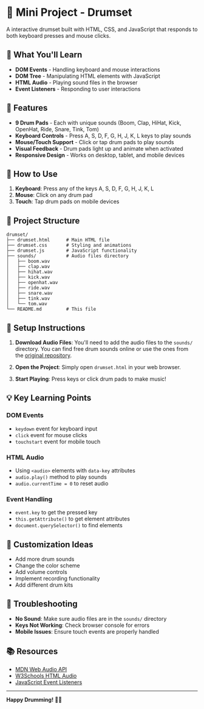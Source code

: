 # 🥁 Mini Project - Drumset

A interactive drumset built with HTML, CSS, and JavaScript that responds to both keyboard presses and mouse clicks.

## 🎯 What You'll Learn

- **DOM Events** - Handling keyboard and mouse interactions
- **DOM Tree** - Manipulating HTML elements with JavaScript
- **HTML Audio** - Playing sound files in the browser
- **Event Listeners** - Responding to user interactions

## 🚀 Features

- **9 Drum Pads** - Each with unique sounds (Boom, Clap, HiHat, Kick, OpenHat, Ride, Snare, Tink, Tom)
- **Keyboard Controls** - Press A, S, D, F, G, H, J, K, L keys to play sounds
- **Mouse/Touch Support** - Click or tap drum pads to play sounds
- **Visual Feedback** - Drum pads light up and animate when activated
- **Responsive Design** - Works on desktop, tablet, and mobile devices

## 🎵 How to Use

1. **Keyboard**: Press any of the keys A, S, D, F, G, H, J, K, L
2. **Mouse**: Click on any drum pad
3. **Touch**: Tap drum pads on mobile devices

## 📁 Project Structure

```
drumset/
├── drumset.html      # Main HTML file
├── drumset.css       # Styling and animations
├── drumset.js        # JavaScript functionality
├── sounds/           # Audio files directory
│   ├── boom.wav
│   ├── clap.wav
│   ├── hihat.wav
│   ├── kick.wav
│   ├── openhat.wav
│   ├── ride.wav
│   ├── snare.wav
│   ├── tink.wav
│   └── tom.wav
└── README.md         # This file
```

## 🔧 Setup Instructions

1. **Download Audio Files**: You'll need to add the audio files to the `sounds/` directory. You can find free drum sounds online or use the ones from the [original repository](https://github.com/devtlv/drumset_setup).

2. **Open the Project**: Simply open `drumset.html` in your web browser.

3. **Start Playing**: Press keys or click drum pads to make music!

## 💡 Key Learning Points

### DOM Events

- `keydown` event for keyboard input
- `click` event for mouse clicks
- `touchstart` event for mobile touch

### HTML Audio

- Using `<audio>` elements with `data-key` attributes
- `audio.play()` method to play sounds
- `audio.currentTime = 0` to reset audio

### Event Handling

- `event.key` to get the pressed key
- `this.getAttribute()` to get element attributes
- `document.querySelector()` to find elements

## 🎨 Customization Ideas

- Add more drum sounds
- Change the color scheme
- Add volume controls
- Implement recording functionality
- Add different drum kits

## 🐛 Troubleshooting

- **No Sound**: Make sure audio files are in the `sounds/` directory
- **Keys Not Working**: Check browser console for errors
- **Mobile Issues**: Ensure touch events are properly handled

## 📚 Resources

- [MDN Web Audio API](https://developer.mozilla.org/en-US/docs/Web/API/Web_Audio_API)
- [W3Schools HTML Audio](https://www.w3schools.com/html/html5_audio.asp)
- [JavaScript Event Listeners](https://developer.mozilla.org/en-US/docs/Web/API/EventTarget/addEventListener)

---

**Happy Drumming!** 🥁🎵
